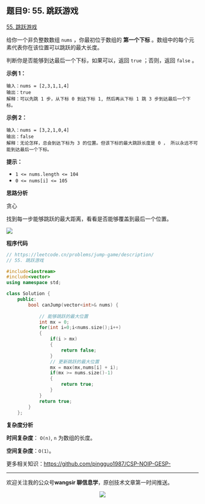 ﻿## 题目9: 55. 跳跃游戏

[55. 跳跃游戏](https://leetcode.cn/problems/jump-game/)

给你一个非负整数数组 `nums` ，你最初位于数组的 **第一个下标** 。数组中的每个元素代表你在该位置可以跳跃的最大长度。

判断你是否能够到达最后一个下标，如果可以，返回 `true` ；否则，返回 `false` 。

 

**示例 1：**

```
输入：nums = [2,3,1,1,4]
输出：true
解释：可以先跳 1 步，从下标 0 到达下标 1, 然后再从下标 1 跳 3 步到达最后一个下标。
```

**示例 2：**

```
输入：nums = [3,2,1,0,4]
输出：false
解释：无论怎样，总会到达下标为 3 的位置。但该下标的最大跳跃长度是 0 ， 所以永远不可能到达最后一个下标。
```

 

**提示：**

- `1 <= nums.length <= 104`
- `0 <= nums[i] <= 105`



**思路分析**

贪心

找到每一步能够跳跃的最大距离，看看是否能够覆盖到最后一个位置。

<img src ="https://cdn.jsdelivr.net/gh/pingguo1987/CSP-NOIP-GESP-/image/pic/贪心/贪心_题目9：55. 跳跃游戏/image-20250417121432980.png" />

**程序代码**

```c++
// https://leetcode.cn/problems/jump-game/description/
// 55. 跳跃游戏

#include<iostream>
#include<vector>
using namespace std;

class Solution {
    public:
        bool canJump(vector<int>& nums) {
            
            // 能够跳跃的最大位置
            int mx = 0;
            for(int i=0;i<nums.size();i++)
            {
                if(i > mx) 
                {
                    return false;
                }
                // 更新跳跃的最大位置
                mx = max(mx,nums[i] + i);
                if(mx >= nums.size()-1)
                {
                    return true;
                }
            }      
            return true;
        }
    };
```

**复杂度分析**

**时间复杂度**： `O(n)`, `n` 为数组的长度。

**空间复杂度**：`O(1）`。



更多相关知识：https://github.com/pingguo1987/CSP-NOIP-GESP-

---

欢迎关注我的公众号**wangsir 聊信息学**，原创技术文章第一时间推送。

<center>
    <img src="https://cdn.jsdelivr.net/gh/pingguo1987/CSP-NOIP-GESP-/image/pic/公众号-扫码版.png">
</center>
